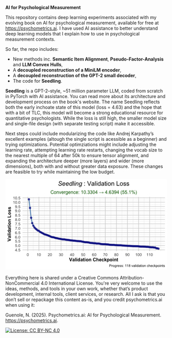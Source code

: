 **AI for Psychological Measurement**

This repository contains deep learning experiments associated with my evolving book on AI for psychological measurement, available for free at https://psychometrics.ai. I have used AI assistance to better understand deep learning models that I explain how to use in psychological measurement contexts. 

So far, the repo includes:
- New methods inc. **Semantic Item Alignment**, **Pseudo-Factor-Analysis** and **LLM Convex Hulls**,
- A **decoupled reconstruction of a MiniLM encoder**,
- A **decoupled reconstruction of the GPT-2 small decoder**,
- The code for **Seedling**.

**Seedling** is a GPT-2–style, ~51 million parameter LLM, coded from scratch in PyTorch with AI assistance. You can read more about its architecture and development process on the book's website. The name Seedling reflects both the early inchoate state of this model (loss = 4.63) and the hope that with a bit of TLC, this model will become a strong educational resource for quantitative psychologists. While the loss is still high, the smaller model size and single-file design (with separate testing script) make it accessible. 

Next steps could include modularizing the code like Andrej Karpathy’s excellent examples (altough the single script is acessible as a beginner) and trying optimizations. Potential optimziations might include adjusting the learning rate, attempting learning rate restarts, changing the vocab size to the nearest multiple of 64 after 50k to ensure tensor alignment, and expanding the architecture deeper (more layers) and wider (more dimensions), both with and without greater data exposure. These changes are feasible to try while maintaining the low budget.

![Seedling Loss](images/Seedling-loss-MeasureCo.ai.png)

Everything here is shared under a Creative Commons Attribution-NonCommercial 4.0 International License. You're very welcome to use the ideas, methods, and tools in your own work, whether that’s product development, internal tools, client services, or research. All I ask is that you don’t sell or repackage this content as-is, and you credit psychometrics.ai when using it: 

Guenole, N. (2025). Psychometrics.ai: AI for Psychological Measurement. https://psychometrics.ai. 

[![License: CC BY-NC 4.0](https://img.shields.io/badge/License-CC%20BY--NC%204.0-lightgrey.svg)](https://creativecommons.org/licenses/by-nc/4.0/)





